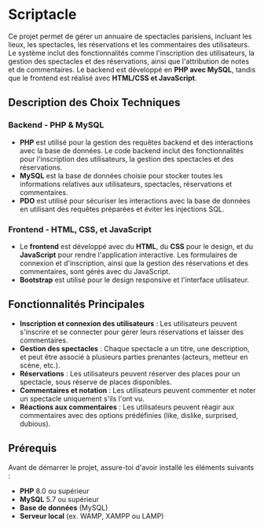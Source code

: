 # Scriptacle

Ce projet permet de gérer un annuaire de spectacles parisiens, incluant les lieux, les spectacles, les réservations et les commentaires des utilisateurs. Le système inclut des fonctionnalités comme l'inscription des utilisateurs, la gestion des spectacles et des réservations, ainsi que l'attribution de notes et de commentaires. Le backend est développé en **PHP avec MySQL**, tandis que le frontend est réalisé avec **HTML/CSS et JavaScript**.

## Description des Choix Techniques

### Backend - PHP & MySQL
* **PHP** est utilisé pour la gestion des requêtes backend et des interactions avec la base de données. Le code backend inclut des fonctionnalités pour l'inscription des utilisateurs, la gestion des spectacles et des réservations.
* **MySQL** est la base de données choisie pour stocker toutes les informations relatives aux utilisateurs, spectacles, réservations et commentaires.
* **PDO** est utilisé pour sécuriser les interactions avec la base de données en utilisant des requêtes préparées et éviter les injections SQL.

### Frontend - HTML, CSS, et JavaScript
* Le **frontend** est développé avec du **HTML**, du **CSS** pour le design, et du **JavaScript** pour rendre l'application interactive. Les formulaires de connexion et d'inscription, ainsi que la gestion des réservations et des commentaires, sont gérés avec du JavaScript.
* **Bootstrap** est utilisé pour le design responsive et l'interface utilisateur.

## Fonctionnalités Principales
* **Inscription et connexion des utilisateurs** : Les utilisateurs peuvent s'inscrire et se connecter pour gérer leurs réservations et laisser des commentaires.
* **Gestion des spectacles** : Chaque spectacle a un titre, une description, et peut être associé à plusieurs parties prenantes (acteurs, metteur en scène, etc.).
* **Réservations** : Les utilisateurs peuvent réserver des places pour un spectacle, sous réserve de places disponibles.
* **Commentaires et notation** : Les utilisateurs peuvent commenter et noter un spectacle uniquement s'ils l'ont vu.
* **Réactions aux commentaires** : Les utilisateurs peuvent réagir aux commentaires avec des options prédéfinies (like, dislike, surprised, dubious).

## Prérequis

Avant de démarrer le projet, assure-toi d'avoir installé les éléments suivants :

* **PHP** 8.0 ou supérieur
* **MySQL** 5.7 ou supérieur
* **Base de données** (MySQL)
* **Serveur local** (ex. WAMP, XAMPP ou LAMP)

